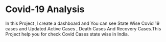 # Covid-19 Analysis


In this Project ,I create a dashboard and You can see State Wise Covid 19 cases and Updated Active Cases , Death Cases And Recovery Cases.This Project help you for check Covid Cases state wise in India.
